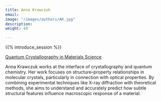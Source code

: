 ```yaml
---
title: Anna Krawczuk
email: 
image: "/images/authors/AK.jpg"
description: 
weight: 49

---
```


{{% introduce_session %}}

[Quantum Crystallography in Materials Science](/topics/03b_qcr-in-material-science)

Anna Krawczuk works at the interface of crystallography and quantum chemistry. Her work focuses on structure–property relationships in molecular crystals, particularly in connection with optical properties. By combining experimental techniques like X-ray diffraction with theoretical methods, she aims to understand and accurately predict how subtle structural features influence macroscopic response of a material.